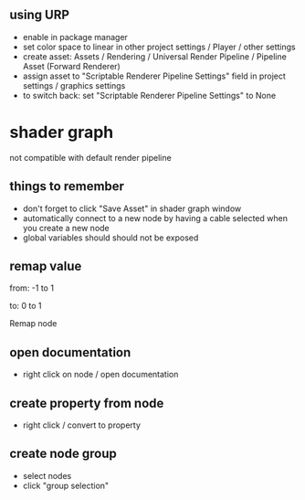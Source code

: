 ## using URP
- enable in package manager
- set color space to linear in other project settings / Player / other settings
- create asset: Assets / Rendering / Universal Render Pipeline / Pipeline Asset (Forward Renderer)
- assign asset to "Scriptable Renderer Pipeline Settings" field in project settings / graphics settings
- to switch back: set "Scriptable Renderer Pipeline Settings" to None

# shader graph
not compatible with default render pipeline

## things to remember
- don't forget to click "Save Asset" in shader graph window
- automatically connect to a new node by having a cable selected when you create a new node
- global variables should should not be exposed

## remap value
from: -1 to 1

to: 0 to 1

Remap node

## open documentation
- right click on node / open documentation

## create property from node
- right click / convert to property

## create node group
- select nodes
- click "group selection"
